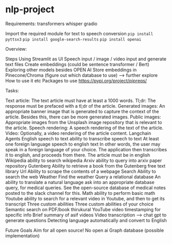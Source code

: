 # nlp-project

Requirements:
transformers
whisper
gradio

Import the required module for text to speech conversion
`pip install pyttsx3`
`pip install google-search-results`
`pip install openai`

Overview:

Steps
Using Streamlit as UI
Speech input / image / video input and generate text files
Create embeddings (could be sentence transformer / Bert)
Exploring other models besides OPEN AI
Store embeddings in Pinecone/Chroma (figure out which database to use) —> further explore
How to use it etc
Packages to use
https://pypi.org/project/pipreqs/

Tasks: 

Text article: The text article must have at least a 1000 words.
Tl;dr: The response must be prefaced with a tl;dr of the article.
Generated images: An appropriate banner image that is generated to capture the context of the article. Besides this, there can be more generated images.
Public images: Appropriate images from the Unsplash image repository that is relevant to the article.
Speech rendering: A speech rendering of the text of the article.
Video: Optionally, a video rendering of the article content.
Langchain Agents
English speech to text ability to transcribe speech to text
At least one foreign language speech to english text In other words, the user may speak in a foreign language of your choice. The application then transcribes it to english, and proceeds from there. The article must be in english
Wikipedia ability to search wikipedia
Arxiv ability to query into arxiv paper repository
Gutenberg Ability to retrieve a book from the
Gutenberg free text library
Url Ability to scrape the contents of a webpage
Search Ability to search the web
Weather Find the weather
Query a relational database An ability to translate a natural language ask into an appropriate database query, for medical queries. See the open-source database of medical notes posted to the slack channel for this.
Math ability to perform basic math
Youtube ability to search for a relevant video in Youtube, and then to get its transcript
Three custom abilities Three custom abilities of your choice
Semantic search on PDF/book
thirukural
YouTube video timestamping for specific info
Brief summary of asif videos
Video transcription —> chat gpt to generate questions
Detecting language automatically and convert to English

Future Goals
Aim for all open source! No open ai
Graph database (possible implementation)




